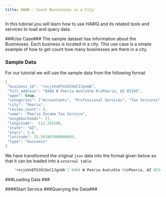```yaml
---
title: HAWQ : Count Businesses in a City
---
```


In this tutorial you will learn how to use HAWQ and its related tools and services to load and query data.

###Use Case###
The sample dataset has information about the Businesses. Each business is located in a city. This use case is a simple example of how to get count how many businesses are there in a city.

### Sample Data ###

For our tutorial we will use the sample data from the following format 

```java
{
 "business_id": "rncjoVoEFUJGCUoC1JgnUA",
 "full_address": "8466 W Peoria Ave\nSte 6\nPeoria, AZ 85345",
 "open": true,
 "categories": ["Accountants", "Professional Services", "Tax Services", "Financial Services"],
 "city": "Peoria",
 "review_count": 3,
 "name": "Peoria Income Tax Service",
 "neighborhoods": [],
 "longitude": -112.241596,
 "state": "AZ",
 "stars": 5.0,
 "latitude": 33.581867000000003,
 "type": "business"
}
```


We have transformed the original `json` data into the format given below so that it can be loaded into a `external table`

```java
	'rncjoVoEFUJGCUoC1JgnUA'|'8466 W Peoria Ave\nSte 6\nPeoria, AZ 85345'|true|'{"Accountants","Professional Services","Tax Services","Financial Services"}'|'Peoria'|3|'Peoria Income Tax Service'|'{}'|-112.241596|AZ|5.0|33.581867000000003|'business''0FNFSzCFP_rGUoJx8W7tJg'|'2149 W Wood Dr\nPhoenix, AZ 85029'|true|'{"Sporting Goods", "Bikes", "Shopping"}'|'Phoenix'|5| 'Bike Doctor'|'{}'|-112.10593299999999|AZ|5.0|33.604053999999998|'business'
```


###Loading Data ###

####Start Service
###Querying the Data###


